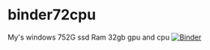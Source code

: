# binder72cpu
My's windows 752G ssd Ram 32gb gpu and cpu
[![Binder](https://mybinder.org/badge_logo.svg)](https://mybinder.org/v2/git/https%3A%2F%2Fgithub.com%2FKhoiNgo11%2Fbinder72cpu.git/main)
